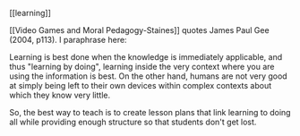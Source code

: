 [[learning]]

[[Video Games and Moral Pedagogy-Staines]] quotes James Paul Gee (2004, p113). I paraphrase here:

Learning is best done when the knowledge is immediately applicable, and thus "learning by doing", learning inside the very context where you are using the information is best. On the other hand, humans are not very good at simply being left to their own devices within complex contexts about which they know very little.

So, the best way to teach is to create lesson plans that link learning to doing all while providing enough structure so that students don't get lost.